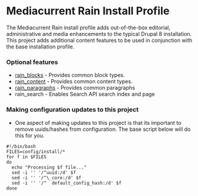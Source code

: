 # Mediacurrent Rain Install Profile #

The Mediacurrent Rain install profile adds out-of-the-box editorial, administrative and media enhancements to the typical Drupal 8 installation.
This project adds additional content features to be used in conjunction with the 
base installation profile.

### Optional features
* [rain_blocks](https://bitbucket.org/mediacurrent/mis_rain/src/develop/modules/rain_blocks/) - Provides common block types. 
* [rain_content](https://bitbucket.org/mediacurrent/mis_rain/src/develop/modules/rain_content/) - Provides common content types. 
* [rain_paragraphs](https://bitbucket.org/mediacurrent/mis_rain/src/develop/modules/rain_paragraphs/) - Provides common paragraphs
* rain_search - Enables Search API search index and page

### Making configuration updates to this project

* One aspect of making updates to this project is that its important to remove uuids/hashes from configuration. The base script below will do this for you.
```
#!/bin/bash
FILES=config/install/*
for f in $FILES
do
  echo "Processing $f file..."
  sed -i '' '/^uuid:/d' $f
  sed -i '' '/^\_core:/d' $f
  sed -i '' '/^  default_config_hash:/d' $f
done
```
